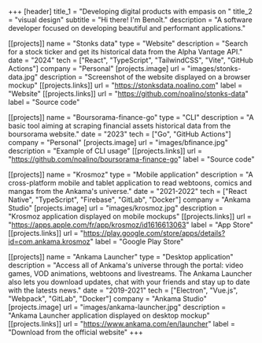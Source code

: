 +++
[header]
    title_1 = "Developing digital products with empasis on "
    title_2 = "visual design"
    subtitle = "Hi there! I'm Benoît."
    description = "A software developer focused on developing beautiful and performant applications."

[[projects]]
    name = "Stonks data"
    type = "Website"
    description = "Search for a stock ticker and get its historical data from the Alpha Vantage API."
    date = "2024"
    tech = ["React", "TypeScript", "TailwindCSS", "Vite", "GitHub Actions"]
    company = "Personal"
    [projects.image]
        url = "images/stonks-data.jpg"
        description = "Screenshot of the website displayed on a browser mockup"
    [[projects.links]]
        url = "https://stonksdata.noalino.com"
        label = "Website"
    [[projects.links]]
        url = "https://github.com/noalino/stonks-data"
        label = "Source code"

[[projects]]
    name = "Boursorama-finance-go"
    type = "CLI"
    description = "A basic tool aiming at scraping financial assets historical data from the boursorama website."
    date = "2023"
    tech = ["Go", "GitHub Actions"]
    company = "Personal"
    [projects.image]
        url = "images/bfinance.jpg"
        description = "Example of CLI usage"
    [[projects.links]]
        url = "https://github.com/noalino/boursorama-finance-go"
        label = "Source code"

[[projects]]
    name = "Krosmoz"
    type = "Mobile application"
    description = "A cross-platform mobile and tablet application to read webtoons, comics and mangas from the Ankama's universe."
    date = "2021-2022"
    tech = ["React Native", "TypeScript", "Firebase", "GitLab", "Docker"]
    company = "Ankama Studio"
    [projects.image]
        url = "images/krosmoz.jpg"
        description = "Krosmoz application displayed on mobile mockups"
    [[projects.links]]
        url = "https://apps.apple.com/fr/app/krosmoz/id1616613063"
        label = "App Store"
    [[projects.links]]
        url = "https://play.google.com/store/apps/details?id=com.ankama.krosmoz"
        label = "Google Play Store"

[[projects]]
    name = "Ankama Launcher"
    type = "Desktop application"
    description = "Access all of Ankama's universe through the portal: video games, VOD animations, webtoons and livestreams. The Ankama Launcher also lets you download updates, chat with your friends and stay up to date with the latests news."
    date = "2019-2021"
    tech = ["Electron", "Vue.js", "Webpack", "GitLab", "Docker"]
    company = "Ankama Studio"
    [projects.image]
        url = "images/ankama-launcher.jpg"
        description = "Ankama Launcher application displayed on desktop mockup"
    [[projects.links]]
        url = "https://www.ankama.com/en/launcher"
        label = "Download from the official website"
+++
